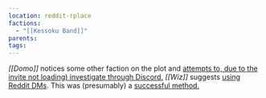 ```yaml
---
location: reddit-rplace
factions:
  - "[[Kessoku Band]]"
parents: 
tags: 
---
```

*[[Domo]]* notices some other faction on the plot and [attempts to, due to the invite not loading) investigate through Discord.](https://discord.com/channels/1093664259273130084/1131230952119615600/1131580096206086204) *[[Wiz]]* suggests [using Reddit DMs](https://discord.com/channels/1093664259273130084/1131230952119615600/1131580151185027112). This was (presumably) a [successful method.](https://discord.com/channels/1093664259273130084/1131230952119615600/1131580223482232842)
